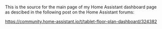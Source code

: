 This is the source for the main page of my Home Assistant dashboard page as descibed in the following post on the Home Assistant forums:

https://community.home-assistant.io/t/tablet-floor-plan-dashboard/324382


